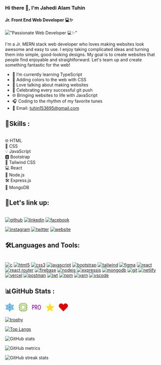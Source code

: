### Hi there 👋, I'm Jahedi Alam Tuhin
#### Jr. Front End Web Developer 💻✨
!["Passionate Web Developer 💻✨"](https://i.ibb.co/fv2FXW9/C2.png)

I'm a Jr. MERN stack web developer who loves making websites look awesome and easy to use. I enjoy taking complicated ideas and turning them into simple, good-looking designs. My goal is to create websites that people find enjoyable and straightforward. Let's team up and create something fantastic for the web!

- 🌱 I’m currently learning TypeScript
- 🌈 Adding colors to the web with CSS
- 💬 Love talking about making websites
- 🎉 Celebrating every successful git push
- 🌐 Bringing websites to life with JavaScript
- 🎧 Coding to the rhythm of my favorite tunes
- 📧 Email: tuhin153695@gmail.com

<b><h2>🚀Skills :</h2></b>  
🌐 HTML </br>
🎨 CSS </br>
💡 JavaScript </br>
🅱️ Bootstrap </br>
🌈 Tailwind CSS </br>
💻 React </br>
🚀 Node.js </br>
🛠️ Express.js </br>
🍃 MongoDB

<b><h2>🔗Let's link up:</h2></b>   
[<img src='https://i.ibb.co/85Mwd2s/github.png' alt='github' height='30'>](https://github.com/tuhin360)  [<img src='https://i.ibb.co/WVZfmm9/logo-hero-removebg-preview.png' alt='linkedin' height='30'>](https://www.linkedin.com/in/jahedi-alam-tuhin-a90289261/)  [<img src='https://i.ibb.co/w6w3GZj/facebook.png' alt='facebook' height='30'>](https://www.facebook.com/jahediAlamTuhin) 

[<img src='https://i.ibb.co/j4YJkB4/instagram.png' alt='instagram' height='30'>](https://www.instagram.com/______tuhin________/)  [<img src='https://i.ibb.co/4ZhFG4f/twitter.png' alt='twitter' height='30' >](https://twitter.com/ja_tuhin)  [<img src='https://i.ibb.co/qrX62pc/portfolio2.png' alt='website' height='30'>](https://i.ibb.co/qrX62pc/portfolio2.png)  

<b><h2>🛠️Languages and Tools:</h2></b>  
[<img src='https://i.ibb.co/ggBdVMb/c-programming.jpg' alt='c' height='30'>](https://i.ibb.co/ggBdVMb/c-programming.jpg) [<img src='https://i.ibb.co/0JmGR6k/html5.png' alt='html5' height='30'>](https://i.ibb.co/0JmGR6k/html5.png)  [<img src='https://i.ibb.co/ZMfTYTZ/css3.png' alt='css3' height='30'>](https://i.ibb.co/ZMfTYTZ/css3.png)  [<img src='https://i.ibb.co/j3vtXWZ/javascript.png' alt='javascript' height='30'>](https://i.ibb.co/j3vtXWZ/javascript.png) [<img src='https://i.ibb.co/f9VdRMv/bootstrap.png' alt='bootstrap' height='30'>](https://i.ibb.co/f9VdRMv/bootstrap.png)  [<img src='https://i.ibb.co/2qGppp7/tailwind.png' alt='tailwind' height='30'>](https://i.ibb.co/2qGppp7/tailwind.png)  [<img src='https://i.ibb.co/jHR60gz/figma.png' alt='figma' height='30'>](https://i.ibb.co/jHR60gz/figma.png) [<img src='https://i.ibb.co/fM81ZnX/react.png' alt='react' height='30'>](https://i.ibb.co/fM81ZnX/react.png) [<img src='https://i.ibb.co/VHzWRLb/react-router.png' alt='react router' height='30'>](https://i.ibb.co/VHzWRLb/react-router.png) [<img src='https://i.ibb.co/vL3yPrq/firebase.png' alt='firebase' height='30'>](https://i.ibb.co/vL3yPrq/firebase.png) [<img src='https://i.ibb.co/k54FdWJ/nodejs.png' alt='nodejs' height='30'>](https://i.ibb.co/k54FdWJ/nodejs.png) [<img src='https://i.ibb.co/rbcPJqr/expressjs.png' alt='expressjs' height='30'>](https://i.ibb.co/rbcPJqr/expressjs.png) [<img src='https://i.ibb.co/0MhQwhm/mongodb.png' alt='mongodb' height='30'>](https://i.ibb.co/0MhQwhm/mongodb.png) [<img src='https://i.ibb.co/nmvnJ5V/git.png' alt='git' height='30'>](https://i.ibb.co/nmvnJ5V/git.png) [<img src='https://i.ibb.co/2jVsLZK/netlify.png' alt='netlify' height='30'>](https://i.ibb.co/2jVsLZK/netlify.png) [<img src='https://i.ibb.co/gFcFTHb/vercel.png' alt='vercel' height='30'>](https://i.ibb.co/gFcFTHb/vercel.png) [<img src='https://i.ibb.co/RP42sNw/postman.png' alt='postman' height='30'>](https://i.ibb.co/RP42sNw/postman.png) [<img src='https://i.ibb.co/W004snn/jwt.png' alt='jwt' height='30'>](https://i.ibb.co/W004snn/jwt.png) [<img src='https://i.ibb.co/fSGWQn3/npm.png' alt='npm' height='30'>](https://i.ibb.co/fSGWQn3/npm.png) [<img src='https://i.ibb.co/0c8yqsX/yarn.png' alt='yarn' height='30'>](https://i.ibb.co/0c8yqsX/yarn.png) [<img src='https://i.ibb.co/4PbXJq6/vscode.png' alt='vscode' height='30'>](https://i.ibb.co/4PbXJq6/vscode.png) 

<b><h2>📊GitHub Stats :</h2></b> 

<a href='https://archiveprogram.github.com/'><img src='https://raw.githubusercontent.com/acervenky/animated-github-badges/master/assets/acbadge.gif' width='30' height='30'></a> <a href='https://docs.github.com/en/developers'><img src='https://raw.githubusercontent.com/acervenky/animated-github-badges/master/assets/devbadge.gif' width='30' height='30'></a> <a href='https://github.com/pricing'><img src='https://raw.githubusercontent.com/acervenky/animated-github-badges/master/assets/pro.gif' width='30' height='30'></a> <a href='https://stars.github.com/'><img src='https://raw.githubusercontent.com/acervenky/animated-github-badges/master/assets/starbadge.gif' width='30' height='30'></a> <a href='https://docs.github.com/en/github/supporting-the-open-source-community-with-github-sponsors'><img src='https://raw.githubusercontent.com/acervenky/animated-github-badges/master/assets/sponsorbadge.gif' width='30' height='30'></a> 

[![trophy](https://github-profile-trophy.vercel.app/?username=tuhin360)](https://github.com/ryo-ma/github-profile-trophy)

[![Top Langs](https://github-readme-stats.vercel.app/api/top-langs/?username=tuhin360)](https://github.com/anuraghazra/github-readme-stats)

![GitHub stats](https://github-readme-stats.vercel.app/api?username=tuhin360&show_icons=true)  

![GitHub metrics](https://metrics.lecoq.io/tuhin360)  

![GitHub streak stats](https://streak-stats.demolab.com/?user=tuhin360)  

